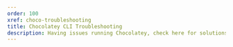 ```yaml
---
order: 100
xref: choco-troubleshooting
title: Chocolatey CLI Troubleshooting
description: Having issues running Chocolatey, check here for solutions
---
```

